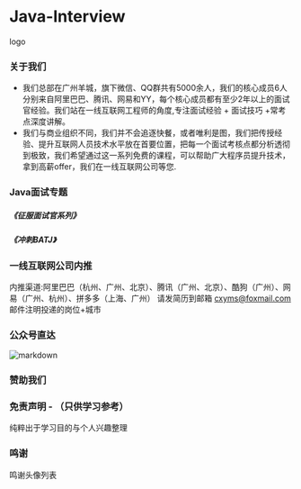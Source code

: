 # Java-Interview
logo
### 关于我们
- 我们总部在广州羊城，旗下微信、QQ群共有5000余人，我们的核心成员6人分别来自阿里巴巴、腾讯、网易和YY，每个核心成员都有至少2年以上的面试官经验。我们站在一线互联网工程师的角度,专注面试经验 + 面试技巧 +常考点深度讲解。
- 我们与商业组织不同，我们并不会追逐快餐，或者唯利是图，我们把传授经验、提升互联网人员技术水平放在首要位置，把每一个面试考核点都分析透彻到极致，我们希望通过这一系列免费的课程，可以帮助广大程序员提升技术，拿到高薪offer，我们在一线互联网公司等您.


### Java面试专题
#####    《征服面试官系列》
#####    《冲刺BATJ》
### 一线互联网公司内推
内推渠道:阿里巴巴（杭州、广州、北京）、腾讯（广州、北京）、酷狗（广州）、网易（广州、杭州）、拼多多（上海、广州）
请发简历到邮箱 cxyms@foxmail.com  邮件注明投递的岗位+城市

### 公众号直达
![markdown](https://github.com/cxyms/Java-Interview/blob/master/images/scan2.png "markdown")
### 赞助我们
### 免责声明 - （只供学习参考）
纯粹出于学习目的与个人兴趣整理

### 鸣谢
鸣谢头像列表
